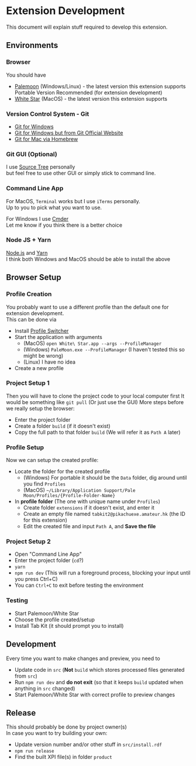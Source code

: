# Extension Development
This document will explain stuff required to develop this extension.  

## Environments

### Browser
You should have
- [Palemoon](https://www.palemoon.org/download.shtml) (Windows/Linux) - the latest version this extension supports  
  Portable Version Recommended (for extension development)
- [White Star](https://dbsoft.org/whitestar.php) (MacOS) - the latest version this extension supports  

### Version Control System - Git
- [Git for Windows](https://gitforwindows.org)
- [Git for Windows but from Git Official Website](https://git-scm.com/download/windows)
- [Git for Mac via Homebrew](https://formulae.brew.sh/formula/git)

### Git GUI (Optional) 
I use [Source Tree](https://www.sourcetreeapp.com) personally  
but feel free to use other GUI or simply stick to command line.

### Command Line App
For MacOS, `Terminal` works but I use `iTerms` personally.  
Up to you to pick what you want to use.  

For Windows I use [Cmder](https://cmder.net)  
Let me know if you think there is a better choice  

### Node JS + Yarn
[Node.js](https://nodejs.org/en/) and [Yarn](https://yarnpkg.com)  
I think both Windows and MacOS should be able to install the above  


## Browser Setup

### Profile Creation
You probably want to use a different profile than the default one for extension development.  
This can be done via
- Install [Profile Switcher](https://addons.palemoon.org/addon/profile-switcher/)
- Start the application with arguments
  - (MacOS) `open White\ Star.app --args --ProfileManager`
  - (Windows) `PaleMoon.exe --ProfileManager` (I haven't tested this so might be wrong)
  - (Linux) I have no idea
- Create a new profile

### Project Setup 1
Then you will have to clone the project code to your local computer first
It would be something like `git pull` (Or just use the GUI)
More steps before we really setup the browser:  
- Enter the project folder
- Create a folder `build` (if it doesn't exist)
- Copy the full path to that folder `build` (We will refer it as `Path A` later)

### Profile Setup
Now we can setup the created profile:
- Locate the folder for the created profile
  - (Windows) For portable it should be the `Data` folder, dig around until you find `Profiles`
  - (MacOS) `~/Library/Application Support/Pale Moon/Profiles/{Profile-Folder-Name}`
- In **profile folder** (The one with unique name under `Profiles`)
  - Create folder `extensions` if it doesn't exist, and enter it
  - Create an empty file named `tabkit2@pikachuexe.amateur.hk` (the ID for this extension)
  - Edit the created file and input `Path A`, and **Save the file**

### Project Setup 2
- Open "Command Line App"  
- Enter the project folder (`cd`?)  
- `yarn`
- `npm run dev` (This will run a foreground process, blocking your input until you press Ctrl+C)
- You can `Ctrl+C` to exit before testing the environment

### Testing
- Start Palemoon/White Star
- Choose the profile created/setup
- Install Tab Kit (it should prompt you to install)


## Development
Every time you want to make changes and preview, you need to
- Update code in `src` (**Not** `build` which stores processed files generated from `src`)
- Run `npm run dev` and **do not exit** (so that it keeps `build` updated when anything in `src` changed)
- Start Palemoon/White Star with correct profile to preview changes


## Release
This should probably be done by project owner(s)  
In case you want to try building your own:
- Update version number and/or other stuff in `src/install.rdf`
- `npm run release`
- Find the built XPI file(s) in folder `product`

